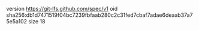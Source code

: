 version https://git-lfs.github.com/spec/v1
oid sha256:db1d7471519f04bc7239fbfaab280c2c31fed7cbaf7adae6deaab37a75e5a102
size 18
